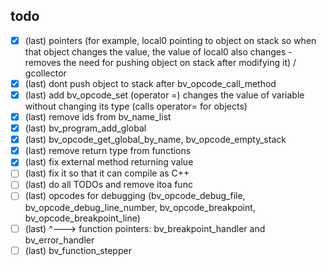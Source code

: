 ## todo

- [x] (last) pointers (for example, local0 pointing to object on stack so when that object changes the value, the value of local0 also changes - removes the need for pushing object on stack after modifying it) / gcollector
- [x] (last) dont push object to stack after bv_opcode_call_method
- [x] (last) add bv_opcode_set (operator =) changes the value of variable without changing its type (calls operator= for objects)
- [x] (last) remove ids from bv_name_list
- [x] (last) bv_program_add_global
- [x] (last) bv_opcode_get_global_by_name, bv_opcode_empty_stack
- [x] (last) remove return type from functions
- [x] (last) fix external method returning value
- [ ] (last) fix it so that it can compile as C++
- [ ] (last) do all TODOs and remove itoa func
- [ ] (last) opcodes for debugging (bv_opcode_debug_file, bv_opcode_debug_line_number, bv_opcode_breakpoint, bv_opcode_breakpoint_line)
- [ ] (last) ^---> function pointers: bv_breakpoint_handler and bv_error_handler
- [ ] (last) bv_function_stepper